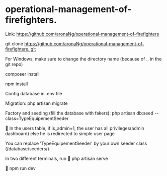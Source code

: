 # operational-management-of-firefighters.

Link: https://github.com/aronaNg/operational-management-of-firefighters

git clone https://github.com/aronaNg/operational-management-of-firefighters..git

For Windows, make sure to change the directory name (because of .. in the git repo)

composer install

npm install

Config database in .env file

Migration: php artisan migrate

Factory and seeding (fill the database with fakers): 
php artisan db:seed --class=TypeEquipementSeeder

📝 In the users table, if is_admin=1, the user has all privileges(admin dashboard) else he is redirected to simple user page

You can replace 'TypeEquipementSeeder' by your own seeder class (/database/seeders/)

In two different terminals, run
🔨 php artisan serve 

🔨 npm run dev

